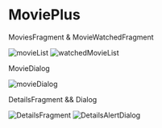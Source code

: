 # MoviePlus
 
 MoviesFragment & MovieWatchedFragment
 
 ![movieList](https://github.com/fundaese/MoviePlus/assets/26959557/89ec0213-1c50-4620-8107-a85b6c614407)
![watchedMovieList](https://github.com/fundaese/MoviePlus/assets/26959557/d3f17637-8521-42bb-9321-dc9b7441af60)

MovieDialog

![movieDialog](https://github.com/fundaese/MoviePlus/assets/26959557/bee5f48a-0b60-42a0-95a5-9088e6135aca)

DetailsFragment && Dialog

![DetailsFragment](https://github.com/fundaese/MoviePlus/assets/26959557/94e5054f-6344-4e8a-9ea5-424c91fade56)
![DetailsAlertDialog](https://github.com/fundaese/MoviePlus/assets/26959557/cc07f19b-4564-46f0-80ff-bfd7572295e4)
